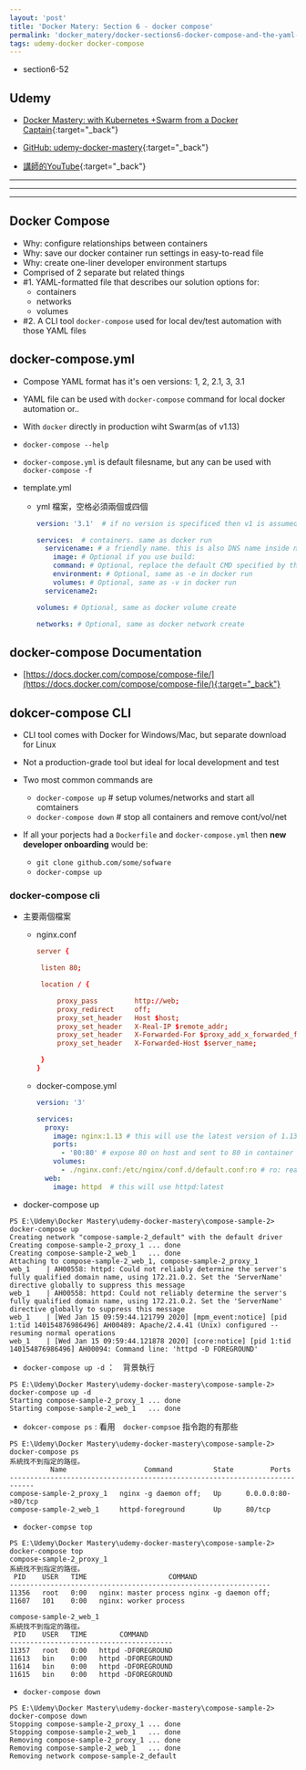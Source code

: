 ```yaml
---
layout: 'post'
title: 'Docker Matery: Section 6 - docker compose'
permalink: 'docker_matery/docker-sections6-docker-compose-and-the-yaml-file'
tags: udemy-docker docker-compose
---
```


- section6-52

## Udemy

- [Docker Mastery: with Kubernetes +Swarm from a Docker Captain](https://www.udemy.com/course/docker-mastery/){:target="_back"}

- [GitHub: udemy-docker-mastery](https://github.com/BretFisher/udemy-docker-mastery){:target="_back"}

- [講師的YouTube](https://www.youtube.com/channel/UC0NErq0RhP51iXx64ZmyVfg){:target="_back"}

---
---
---


## Docker Compose 

- Why: configure relationships between containers
- Why: save our docker container run settings in easy-to-read file
- Why: create one-liner developer environment startups 
- Comprised of 2 separate but related things
- #1. YAML-formatted file that describes our solution options for:
   - containers
   - networks
   - volumes
- #2. A CLI tool `docker-compose` used for local dev/test automation with those YAML files

## docker-compose.yml

- Compose YAML format has it's oen versions: 1, 2, 2.1, 3, 3.1
- YAML file can be used with `docker-compose` command for local docker automation or..
- With `docker` directly in production wiht Swarm(as of v1.13)
- `docker-compose --help`
- `docker-compose.yml` is default filesname, but any can be used with `docker-compose -f`

- template.yml
   - yml 檔案，空格必須兩個或四個

      ~~~yml
      version: '3.1'  # if no version is specificed then v1 is assumed. Recommend v2 minimum
      
      services:  # containers. same as docker run
        servicename: # a friendly name. this is also DNS name inside network
          image: # Optional if you use build:
          command: # Optional, replace the default CMD specified by the image
          environment: # Optional, same as -e in docker run
          volumes: # Optional, same as -v in docker run
        servicename2:
      
      volumes: # Optional, same as docker volume create
      
      networks: # Optional, same as docker network create
      ~~~

## docker-compose Documentation

- [https://docs.docker.com/compose/compose-file/](https://docs.docker.com/compose/compose-file/){:target="_back"}


## dokcer-compose CLI

- CLI tool comes with Docker for Windows/Mac, but separate download for Linux
- Not a production-grade tool but ideal for local development and test 
- Two most common commands are 
   - `docker-compose up` # setup volumes/networks and start all comtainers
   - `docker-compose down` # stop all containers and remove cont/vol/net

- If all your porjects had a `Dockerfile` and `docker-compose.yml` then __new developer onboarding__ would be:
   - `git clone github.com/some/sofware`
   - `docker-compse up`


### docker-compose cli 

- 主要兩個檔案

    - nginx.conf
    
       ~~~conf
       server {
       
       	listen 80;
       
       	location / {
       
       		proxy_pass         http://web;
       		proxy_redirect     off;
       		proxy_set_header   Host $host;
       		proxy_set_header   X-Real-IP $remote_addr;
       		proxy_set_header   X-Forwarded-For $proxy_add_x_forwarded_for;
       		proxy_set_header   X-Forwarded-Host $server_name;
       
       	}
       }
       ~~~
    
    - docker-compose.yml
    
       ~~~yml
       version: '3'
       
       services:
         proxy:
           image: nginx:1.13 # this will use the latest version of 1.13.x
           ports:
             - '80:80' # expose 80 on host and sent to 80 in container
           volumes:
             - ./nginx.conf:/etc/nginx/conf.d/default.conf:ro # ro: read only
         web:
           image: httpd  # this will use httpd:latest
       ~~~

- docker-compose up

~~~
PS E:\Udemy\Docker Mastery\udemy-docker-mastery\compose-sample-2> docker-compose up
Creating network "compose-sample-2_default" with the default driver
Creating compose-sample-2_proxy_1 ... done                                                                                                             Creating compose-sample-2_web_1   ... done                                                                                                             Attaching to compose-sample-2_web_1, compose-sample-2_proxy_1
web_1    | AH00558: httpd: Could not reliably determine the server's fully qualified domain name, using 172.21.0.2. Set the 'ServerName' directive globally to suppress this message
web_1    | AH00558: httpd: Could not reliably determine the server's fully qualified domain name, using 172.21.0.2. Set the 'ServerName' directive globally to suppress this message
web_1    | [Wed Jan 15 09:59:44.121799 2020] [mpm_event:notice] [pid 1:tid 140154876986496] AH00489: Apache/2.4.41 (Unix) configured -- resuming normal operations
web_1    | [Wed Jan 15 09:59:44.121878 2020] [core:notice] [pid 1:tid 140154876986496] AH00094: Command line: 'httpd -D FOREGROUND'
~~~


- `docker-compose up -d` ：　背景執行

~~~
PS E:\Udemy\Docker Mastery\udemy-docker-mastery\compose-sample-2> docker-compose up -d
Starting compose-sample-2_proxy_1 ... done                                                                                                           Starting compose-sample-2_web_1   ... done       
~~~

- `dokcer-compose ps` : 看用　`docker-compsoe` 指令跑的有那些

~~~
PS E:\Udemy\Docker Mastery\udemy-docker-mastery\compose-sample-2> docker-compose ps
系統找不到指定的路徑。
          Name                   Command          State         Ports
----------------------------------------------------------------------------
compose-sample-2_proxy_1   nginx -g daemon off;   Up      0.0.0.0:80->80/tcp
compose-sample-2_web_1     httpd-foreground       Up      80/tcp
~~~

- `docker-compse top`

~~~
PS E:\Udemy\Docker Mastery\udemy-docker-mastery\compose-sample-2> docker-compose top
compose-sample-2_proxy_1
系統找不到指定的路徑。
 PID    USER   TIME                    COMMAND
----------------------------------------------------------------
11356   root   0:00   nginx: master process nginx -g daemon off;
11607   101    0:00   nginx: worker process

compose-sample-2_web_1
系統找不到指定的路徑。
 PID    USER   TIME        COMMAND
----------------------------------------
11357   root   0:00   httpd -DFOREGROUND
11613   bin    0:00   httpd -DFOREGROUND
11614   bin    0:00   httpd -DFOREGROUND
11615   bin    0:00   httpd -DFOREGROUND
~~~

- `docker-compose down`

~~~
PS E:\Udemy\Docker Mastery\udemy-docker-mastery\compose-sample-2> docker-compose down
Stopping compose-sample-2_proxy_1 ... done                                                                                                           Stopping compose-sample-2_web_1   ... done                                                                                                         Removing compose-sample-2_proxy_1 ... done                                                                                                       Removing compose-sample-2_web_1   ... done                                                                                                     Removing network compose-sample-2_default
~~~